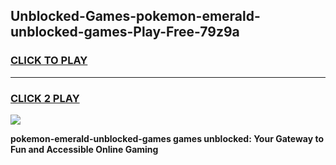 
## Unblocked-Games-pokemon-emerald-unblocked-games-Play-Free-79z9a
<h3>
<a href="https://premium76.site?title=pokemon-emerald-unblocked-games&ref=17A">CLICK TO PLAY</a></h3>
<hr>

<h3>
<a href="https://premium76.site?title=pokemon-emerald-unblocked-games&ref=17A">CLICK 2 PLAY</a>
  
</h3>

<a href="https://premium76.site?title=pokemon-emerald-unblocked-games&ref=17A"><img src="https://clearcache.store/games.png"></a>


**pokemon-emerald-unblocked-games games unblocked: Your Gateway to Fun and Accessible Online Gaming**
